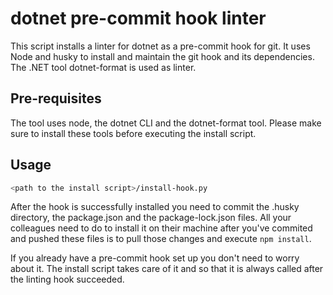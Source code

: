 # dotnet pre-commit hook linter

This script installs a linter for dotnet as a pre-commit hook for git. It uses Node and husky to install and maintain the git hook and its dependencies. The .NET tool dotnet-format is used as linter.

## Pre-requisites

The tool uses node, the dotnet CLI and the dotnet-format tool. Please make sure to install these tools before executing the install script.

## Usage
```zsh
<path to the install script>/install-hook.py
```

After the hook is successfully installed you need to commit the .husky directory, the package.json and the package-lock.json files.
All your colleagues need to do to install it on their machine after you've commited and pushed these files is to pull those changes and execute `npm install`.

If you already have a pre-commit hook set up you don't need to worry about it. The install script takes care of it and so that it is always called after the linting hook succeeded.
